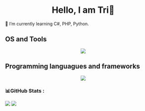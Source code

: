<!--
- 🔭 I’m currently working on ...
- 👯 I’m looking to collaborate on ...
- 🤔 I’m looking for help with ...
- 💬 Ask me about ...
- 📫 How to reach me: ...
- ⚡ Fun fact: ...
-->
<h1 align="center">Hello, I am Tri👋</h1>

🌱 I’m currently learning C#, PHP, Python.

<h2>OS and Tools</h2>
<p align="center">
  <a href="https://skillicons.dev">
    <img src="https://skillicons.dev/icons?i=windows,mint,visualstudio,vscode" />
  </a>
</p>
  
<h2>Programming languagues and frameworks</h2>
<p align="center">
  <a href="https://skillicons.dev">
    <img src="https://skillicons.dev/icons?i=cs,dotnet,godot,py" />
  </a>
</p>


### 📊GitHub Stats :
![](https://github-readme-stats.vercel.app/api?username=tribeti&theme=dark&show_icons=true&hide_border=true&count_private=true)
![](https://github-readme-stats.vercel.app/api/top-langs/?username=tribeti&theme=dark&show_icons=true&hide_border=true&layout=compact)
